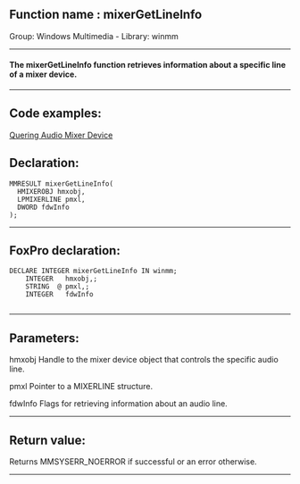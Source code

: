 
## Function name : mixerGetLineInfo
Group: Windows Multimedia - Library: winmm    
***  


#### The mixerGetLineInfo function retrieves information about a specific line of a mixer device.
***  


## Code examples:
[Quering Audio Mixer Device](../../samples/sample_423.md)  

## Declaration:
```foxpro  
MMRESULT mixerGetLineInfo(
  HMIXEROBJ hmxobj,
  LPMIXERLINE pmxl,
  DWORD fdwInfo
);  
```  
***  


## FoxPro declaration:
```foxpro  
DECLARE INTEGER mixerGetLineInfo IN winmm;
	INTEGER   hmxobj,;
	STRING  @ pmxl,;
	INTEGER   fdwInfo
  
```  
***  


## Parameters:
hmxobj
Handle to the mixer device object that controls the specific audio line.

pmxl
Pointer to a MIXERLINE structure. 

fdwInfo
Flags for retrieving information about an audio line.
  
***  


## Return value:
Returns MMSYSERR_NOERROR if successful or an error otherwise.  
***  


